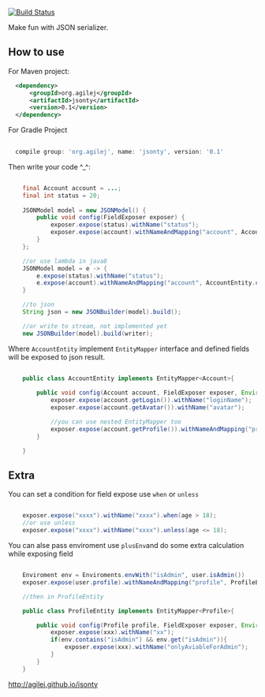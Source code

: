 [![Build Status](https://drone.io/github.com/agilej/jsonty/status.png)](https://drone.io/github.com/agilej/jsonty/latest)

Make fun with JSON serializer.

## How to use

For Maven project:

```xml
  <dependency>
      <groupId>org.agilej</groupId>
      <artifactId>jsonty</artifactId>
      <version>0.1</version>
  </dependency>
```

For Gradle Project

```groovy
  
  compile group: 'org.agilej', name: 'jsonty', version: '0.1'

```

Then write your code ^_^:

```java

    final Account account = ...;
    final int status = 20;
    
    JSONModel model = new JSONModel() {
        public void config(FieldExposer exposer) {
            exposer.expose(status).withName("status");
            exposer.expose(account).withNameAndMapping("account", AccountEntity.class);
        }
    };

    //or use lambda in java8
    JSONModel model = e -> {
        e.expose(status).withName("status");
        e.expose(account).withNameAndMapping("account", AccountEntity.class);
    }

    //to json
    String json = new JSONBuilder(model).build();

    //or write to stream, not implemented yet
    new JSONBuilder(model).build(writer);

```

Where `AccountEntity` implement `EntityMapper` interface and defined fields will be exposed to json result.

```java

    public class AccountEntity implements EntityMapper<Account>{
        
        public void config(Account account, FieldExposer exposer, Environment env) {
            exposer.expose(account.getLogin()).withName("loginName");
            exposer.expose(account.getAvatar()).withName("avatar");

            //you can use nested EntityMapper too
            exposer.expose(account.getProfile()).withNameAndMapping("profile", ProfileEntity.class);
        }

    }
```

## Extra

You can set a condition for field expose use `when` or `unless`

```java

    exposer.expose("xxxx").withName("xxxx").when(age > 18);
    //or use unless
    exposer.expose("xxxx").withName("xxxx").unless(age <= 18);
```

You can alse pass enviroment use `plusEnv`and do some extra calculation while exposing field

```java

    Enviroment env = Enviroments.envWith("isAdmin", user.isAdmin()) 
    exposer.expose(user.profile).withNameAndMapping("profile", ProfileEntity.class).plusEnv(env);

    //then in ProfileEntity

    public class ProfileEntity implements EntityMapper<Profile>{

        public void config(Profile profile, FieldExposer exposer, Environment env) {
            exposer.expose(xxx).withName("xx");
            if(env.contains("isAdmin") && env.get("isAdmin")){
                exposer.expose(xxx).withName("onlyAviableForAdmin"); 
            }
        }
    }
```

http://agilej.github.io/jsonty
